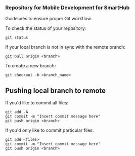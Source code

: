 ### Repository for Mobile Development for SmartHub

Guidelines to ensure proper Git workflow

To check the status of your repository:

```
git status
```

If your local branch is not in sync with the remote branch:

```
git pull origin <branch>
```

To create a new branch:

```
git checkout -b <branch_name>
```

## Pushing local branch to remote

If you'd like to commit all files:

```
git add -A
git commit -m "Insert commit message here"
git push origin <branch>
```

If you'd only like to commit particular files:

```
git add <files>
git commit -m "Insert commit message here"
git push origin <branch>
```
